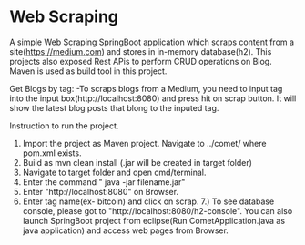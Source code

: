 Web Scraping
=============
A simple Web Scraping SpringBoot application which scraps content from a site(https://medium.com) and stores in in-memory database(h2). This projects also exposed Rest APis to perform CRUD operations on Blog. Maven is used as build tool in this project.


Get Blogs by tag: 
  -To scraps blogs from a Medium, you need to input tag into the input box(http://localhost:8080) and press hit on scrap button. It will show the latest blog posts that blong to the inputed tag.


Instruction to run the project.

   1. Import the project as Maven project. Navigate to ../comet/ where pom.xml exists. 
   2. Build as mvn clean install (.jar will be created in target folder)
   3. Navigate to target folder and open cmd/terminal.
   4. Enter the command " java -jar filename.jar"   
   5. Enter "http://localhost:8080" on Browser.
   6. Enter tag name(ex- bitcoin) and click on scrap.
   7.) To see database console, please got to "http://localhost:8080/h2-console".
  You can also launch SpringBoot project from eclipse(Run CometApplication.java as java application) and access web pages from Browser.



